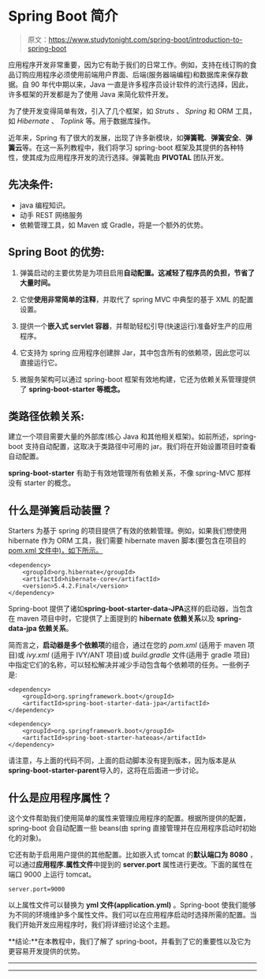 # Spring Boot 简介

> 原文：<https://www.studytonight.com/spring-boot/introduction-to-spring-boot>

应用程序开发非常重要，因为它有助于我们的日常工作。例如，支持在线订购的食品订购应用程序必须使用前端用户界面、后端(服务器端编程)和数据库来保存数据。自 90 年代中期以来，Java 一直是许多程序员设计软件的流行选择，因此，许多框架的开发都是为了使用 Java 来简化软件开发。

为了使开发变得简单有效，引入了几个框架，如 *Struts* 、 *Spring* 和 ORM 工具，如 *Hibernate* 、 *Toplink* 等。用于数据库操作。

近年来，Spring 有了很大的发展，出现了许多新模块，如**弹簧靴**、**弹簧安全**、**弹簧云**等。在这一系列教程中，我们将学习 spring-boot 框架及其提供的各种特性，使其成为应用程序开发的流行选择。弹簧靴由 **PIVOTAL** 团队开发。

## 先决条件:

*   java 编程知识。
*   动手 REST 网络服务
*   依赖管理工具，如 Maven 或 Gradle，将是一个额外的优势。

## Spring Boot 的优势:

1.  弹簧启动的主要优势是为项目启用**自动配置。这减轻了程序员的负担，节省了大量时间。**

2.  它使**使用非常简单的注释**，并取代了 spring MVC 中典型的基于 XML 的配置设置。

3.  提供一个**嵌入式 servlet 容器**，并帮助轻松引导(快速运行)准备好生产的应用程序。

4.  它支持为 spring 应用程序创建胖 Jar，其中包含所有的依赖项，因此您可以直接运行它。

5.  微服务架构可以通过 spring-boot 框架有效地构建，它还为依赖关系管理提供了 **spring-boot-starter 等概念。**

## 类路径依赖关系:

建立一个项目需要大量的外部库(核心 Java 和其他相关框架)。如前所述，spring-boot 支持自动配置，这取决于类路径中可用的 jar。我们将在开始设置项目时查看自动配置。

**spring-boot-starter** 有助于有效地管理所有依赖关系，不像 spring-MVC 那样没有 starter 的概念。

## 什么是弹簧启动装置？

Starters 为基于 spring 的项目提供了有效的依赖管理。例如，如果我们想使用 hibernate 作为 ORM 工具，我们需要 hibernate maven 脚本(要包含在项目的 [pom.xml 文件中)，如下所示。](https://www.studytonight.com/maven/pom-in-maven)

```
<dependency>
    <groupId>org.hibernate</groupId>
    <artifactId>hibernate-core</artifactId>
    <version>5.4.2.Final</version>
</dependency>
```

Spring-boot 提供了诸如**spring-boot-starter-data-JPA**这样的启动器，当包含在 maven 项目中时，它提供了上面提到的 **hibernate 依赖关系**以及 **spring-data-jpa 依赖关系**。

简而言之，**启动器是多个依赖项**的组合，通过在您的 *pom.xml* (适用于 maven 项目)或 *ivy.xml* (适用于 IVY/ANT 项目)或 *build.gradle* 文件(适用于 gradle 项目)中指定它们的名称，可以轻松解决并减少手动包含每个依赖项的任务。一些例子是:

```
<dependency>
    <groupId>org.springframework.boot</groupId>
    <artifactId>spring-boot-starter-data-jpa</artifactId>
</dependency>

<dependency>
    <groupId>org.springframework.boot</groupId>
    <artifactId>spring-boot-starter-hateoas</artifactId>
</dependency>
```

请注意，与上面的代码不同，上面的启动脚本没有提到版本，因为版本是从**spring-boot-starter-parent**导入的，这将在后面进一步讨论。

## 什么是应用程序属性？

这个文件帮助我们使用简单的属性来管理应用程序的配置。根据所提供的配置，spring-boot 会自动配置一些 beans(由 spring 直接管理并在应用程序启动时初始化的对象)。

它还有助于启用用户提供的其他配置。比如嵌入式 tomcat 的**默认端口为 8080** ，可以通过**应用程序.属性文件**中提到的 **server.port** 属性进行更改。下面的属性在端口 9000 上运行 tomcat。

```
server.port=9000
```

以上属性文件可以替换为 **yml 文件(application.yml)** 。Spring-boot 使我们能够为不同的环境维护多个属性文件。我们可以在应用程序启动时选择所需的配置。当我们开始开发应用程序时，我们将详细讨论这个主题。

**结论:**在本教程中，我们了解了 spring-boot，并看到了它的重要性以及它为更容易开发提供的优势。

* * *

* * *